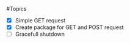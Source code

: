 #Topics

- [x] Simple GET request
- [x] Create package for GET and POST request
- [ ] Gracefull shutdown
